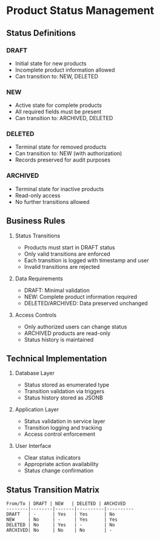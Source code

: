 # Product Status Management

## Status Definitions

### DRAFT
- Initial state for new products
- Incomplete product information allowed
- Can transition to: NEW, DELETED

### NEW
- Active state for complete products
- All required fields must be present
- Can transition to: ARCHIVED, DELETED

### DELETED
- Terminal state for removed products
- Can transition to: NEW (with authorization)
- Records preserved for audit purposes

### ARCHIVED
- Terminal state for inactive products
- Read-only access
- No further transitions allowed

## Business Rules

1. Status Transitions
   - Products must start in DRAFT status
   - Only valid transitions are enforced
   - Each transition is logged with timestamp and user
   - Invalid transitions are rejected

2. Data Requirements
   - DRAFT: Minimal validation
   - NEW: Complete product information required
   - DELETED/ARCHIVED: Data preserved unchanged

3. Access Controls
   - Only authorized users can change status
   - ARCHIVED products are read-only
   - Status history is maintained

## Technical Implementation

1. Database Layer
   - Status stored as enumerated type
   - Transition validation via triggers
   - Status history stored as JSONB

2. Application Layer
   - Status validation in service layer
   - Transition logging and tracking
   - Access control enforcement

3. User Interface
   - Clear status indicators
   - Appropriate action availability
   - Status change confirmation

## Status Transition Matrix

```
From/To | DRAFT | NEW   | DELETED | ARCHIVED
--------|--------|-------|----------|----------
DRAFT   | -      | Yes   | Yes      | No
NEW     | No     | -     | Yes      | Yes
DELETED | No     | Yes   | -        | No
ARCHIVED| No     | No    | No       | -
```